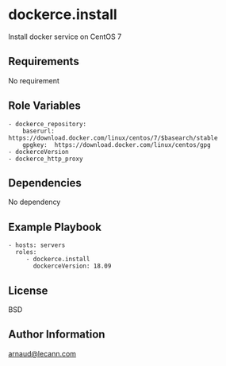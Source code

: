 dockerce.install
=========

Install docker service on CentOS 7

Requirements
------------

No requirement

Role Variables
--------------

    - dockerce_repository:
        baserurl: https://download.docker.com/linux/centos/7/$basearch/stable
        gpgkey:  https://download.docker.com/linux/centos/gpg
    - dockerceVersion
    - dockerce_http_proxy

Dependencies
------------

No dependency

Example Playbook
----------------

    - hosts: servers
      roles:
         - dockerce.install
           dockerceVersion: 18.09

License
-------

BSD

Author Information
------------------

arnaud@lecann.com
